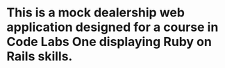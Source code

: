 # This is a mock dealership web application designed for a course in Code Labs One displaying Ruby on Rails skills. 
